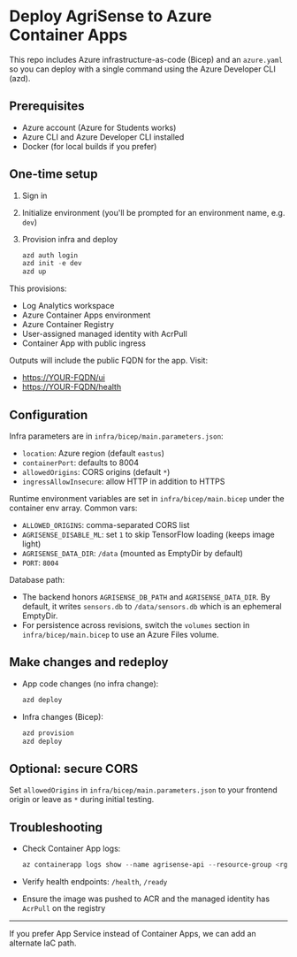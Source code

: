 # Deploy AgriSense to Azure Container Apps

This repo includes Azure infrastructure-as-code (Bicep) and an `azure.yaml` so you can deploy with a single command using the Azure Developer CLI (azd).

## Prerequisites

- Azure account (Azure for Students works)
- Azure CLI and Azure Developer CLI installed
- Docker (for local builds if you prefer)

## One-time setup

1. Sign in
2. Initialize environment (you'll be prompted for an environment name, e.g. `dev`)
3. Provision infra and deploy

    ```powershell
    azd auth login
    azd init -e dev
    azd up
    ```

This provisions:

- Log Analytics workspace
- Azure Container Apps environment
- Azure Container Registry
- User-assigned managed identity with AcrPull
- Container App with public ingress

Outputs will include the public FQDN for the app. Visit:

- <https://YOUR-FQDN/ui>
- <https://YOUR-FQDN/health>

## Configuration

Infra parameters are in `infra/bicep/main.parameters.json`:

- `location`: Azure region (default `eastus`)
- `containerPort`: defaults to 8004
- `allowedOrigins`: CORS origins (default `*`)
- `ingressAllowInsecure`: allow HTTP in addition to HTTPS

Runtime environment variables are set in `infra/bicep/main.bicep` under the container env array. Common vars:

- `ALLOWED_ORIGINS`: comma-separated CORS list
- `AGRISENSE_DISABLE_ML`: set `1` to skip TensorFlow loading (keeps image light)
- `AGRISENSE_DATA_DIR`: `/data` (mounted as EmptyDir by default)
- `PORT`: `8004`

Database path:

- The backend honors `AGRISENSE_DB_PATH` and `AGRISENSE_DATA_DIR`. By default, it writes `sensors.db` to `/data/sensors.db` which is an ephemeral EmptyDir.
- For persistence across revisions, switch the `volumes` section in `infra/bicep/main.bicep` to use an Azure Files volume.

## Make changes and redeploy

- App code changes (no infra change):

    ```powershell
    azd deploy
    ```

- Infra changes (Bicep):

    ```powershell
    azd provision
    azd deploy
    ```

## Optional: secure CORS

Set `allowedOrigins` in `infra/bicep/main.parameters.json` to your frontend origin or leave as `*` during initial testing.

## Troubleshooting

- Check Container App logs:

    ```powershell
    az containerapp logs show --name agrisense-api --resource-group <rg>
    ```

- Verify health endpoints: `/health`, `/ready`
- Ensure the image was pushed to ACR and the managed identity has `AcrPull` on the registry

---

If you prefer App Service instead of Container Apps, we can add an alternate IaC path.
